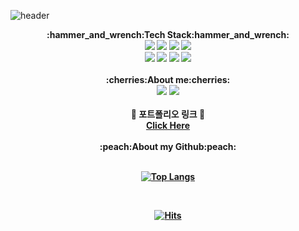 <!--
**leesoyuun/leesoyuun** is a :sparkles: _special_ :sparkles: repository because its `README.md` (this file) appears on your GitHub profile.

Here are some ideas to get you started:

- :telescope: I'm currently working on ...
- :seedling: I'm currently learning ...
- :dancers: I'm looking to collaborate on ...
- :thinking_face: I'm looking for help with ...
- :speech_balloon: Ask me about ...
- :mailbox: How to reach me: ...
- :smile: Pronouns: ...
- :zap: Fun fact: ...
-->
![header](https://capsule-render.vercel.app/api?height=200&text=Hello%20I'm%20Leesoyuun&animation=fadeIn&color=auto&type=waving&fontColor=000000)
<br>
<div align="center">
<b>:hammer_and_wrench:Tech Stack:hammer_and_wrench:<b><br>
  
<img src="https://img.shields.io/badge/HTML-E34F26?style=flat-square&logo=HTML5&logoColor=white"/>
<img src="https://img.shields.io/badge/React-61DAFB?style=flat-square&logo=React&logoColor=white"/>
<img src="https://img.shields.io/badge/Javascript-F7DF1E?style=flat-square&logo=Javascript&logoColor=white"/>
<img src="https://img.shields.io/badge/Jquery-0769AD?style=flat-square&logo=Jquery&logoColor=white"/> <br>
<img src="https://img.shields.io/badge/Node.js-339933?style=flat-square&logo=Node.js&logoColor=white"/>
<img src="https://img.shields.io/badge/Flutter-02569B?style=flat-square&logo=Flutter&logoColor=white"/>
<img src="https://img.shields.io/badge/C-A8B9CC?style=flat-square&logo=C&logoColor=white"/>
<img src="https://img.shields.io/badge/Android-3DDC84?style=flat-square&logo=Android&logoColor=white"/>
  
<br>
  <br>
  <b>:cherries:About me:cherries:</b><br>
  <a href="https://github.com/leesoyuun"><img src="https://img.shields.io/badge/Github-181717?style=flat-square&logo=Github&logoColor=white"/></a>
  <a href="https://velog.io/@leesoyuun"><img src="https://img.shields.io/badge/Velog-3DDC84?style=flat-square&logo=Blogger&logoColor=white"/></a>

  <br>
  <br>
  <b> 🔗 포트폴리오 링크 🔗 </b><br>
  <a href="https://leesoyun-portfolio.vercel.app/">Click Here</a>
  <br>
  <br>
  <b>:peach:About my Github:peach:</b><br>
  <br>
  
  [![Top Langs](https://github-readme-stats.vercel.app/api/top-langs/?username=leesoyuun&layout=compact)](https://github.com/anuraghazra/github-readme-stats)
  
  <br>

  
[![Hits](https://hits.seeyoufarm.com/api/count/incr/badge.svg?url=https%3A%2F%2Fgithub.com%2Fleesoyuun&count_bg=%2379C83D&title_bg=%23555555&icon=&icon_color=%23E7E7E7&title=hits&edge_flat=false)](https://hits.seeyoufarm.com)              
 
  
 

</div>
